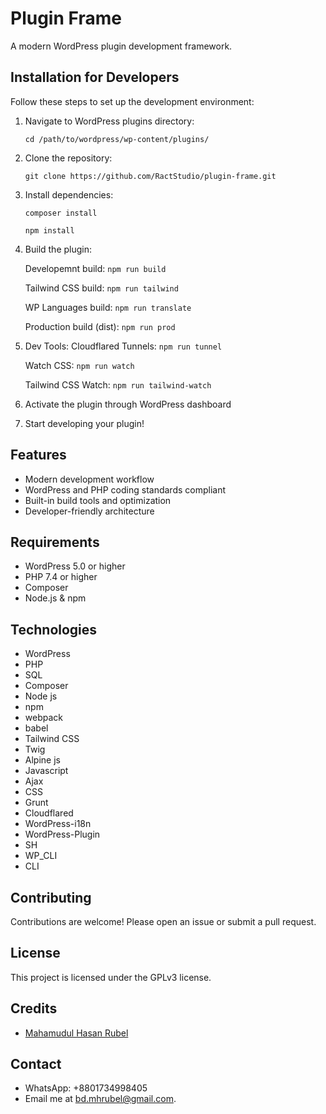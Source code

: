 # Plugin Frame

A modern WordPress plugin development framework.

## Installation for Developers

Follow these steps to set up the development environment:

1. Navigate to WordPress plugins directory:

    `cd /path/to/wordpress/wp-content/plugins/`

2. Clone the repository:

    `git clone https://github.com/RactStudio/plugin-frame.git`

3. Install dependencies:

    `composer install`

    `npm install`

4. Build the plugin:

    Developemnt build: `npm run build`

    Tailwind CSS build: `npm run tailwind`

    WP Languages build: `npm run translate`

    Production build (dist): `npm run prod`

5. Dev Tools:
    Cloudflared Tunnels: `npm run tunnel`

    Watch CSS: `npm run watch`

    Tailwind CSS Watch: `npm run tailwind-watch`

6. Activate the plugin through WordPress dashboard

7. Start developing your plugin!

## Features

- Modern development workflow
- WordPress and PHP coding standards compliant
- Built-in build tools and optimization
- Developer-friendly architecture

## Requirements

- WordPress 5.0 or higher
- PHP 7.4 or higher
- Composer
- Node.js & npm

## Technologies

- WordPress
- PHP
- SQL
- Composer
- Node js
- npm
- webpack
- babel
- Tailwind CSS
- Twig
- Alpine js
- Javascript
- Ajax
- CSS
- Grunt
- Cloudflared
- WordPress-i18n
- WordPress-Plugin
- SH
- WP_CLI
- CLI

## Contributing

Contributions are welcome! Please open an issue or submit a pull request.

## License

This project is licensed under the GPLv3 license.

## Credits

- [Mahamudul Hasan Rubel](https://mhr.ractstudio.com/)

## Contact

- WhatsApp: +8801734998405
- Email me at [bd.mhrubel@gmail.com](mailto:bd.mhrubel@gmail.com).
